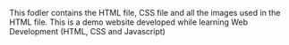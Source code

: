 This fodler contains the HTML file, CSS file and all the images used in the HTML file. This is a demo website developed while learning Web Development (HTML, CSS and Javascript)
